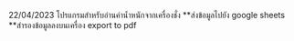 22/04/2023
โปรแกรมสำหรับอ่านค่าน้ำหนักจากเครื่องชั่ง
**ส่งข้อมูลไปยัง google sheets
**สำรองข้อมูลลงบนเครื่อง export to pdf